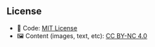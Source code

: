 ## License

- 📄 Code: [MIT License](LICENSE)
- 🖼️ Content (images, text, etc): [CC BY-NC 4.0](LICENSE-content.md)
